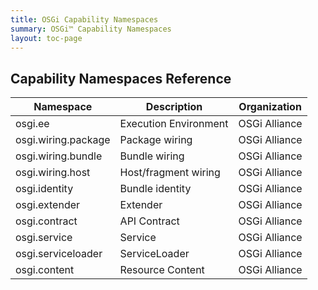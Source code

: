 ```yaml
---
title: OSGi Capability Namespaces
summary: OSGi™ Capability Namespaces
layout: toc-page
---
```


## Capability Namespaces Reference

Namespace | Description | Organization
----------|-------------|------------
osgi.ee | Execution Environment | OSGi Alliance
osgi.wiring.package | Package wiring | OSGi Alliance
osgi.wiring.bundle | Bundle wiring | OSGi Alliance
osgi.wiring.host | Host/fragment wiring | OSGi Alliance
osgi.identity | Bundle identity | OSGi Alliance
osgi.extender | Extender | OSGi Alliance
osgi.contract | API Contract | OSGi Alliance
osgi.service | Service | OSGi Alliance
osgi.serviceloader | ServiceLoader | OSGi Alliance
osgi.content | Resource Content | OSGi Alliance
